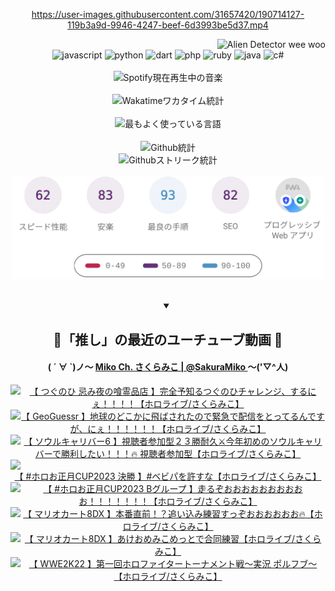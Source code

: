 <!-- START: HERO IMAGE GIF ////////// ////////// ////////// -->
<!-- <img src="@/../assets/img/gaming/ghost-of-tsushima.gif" width="100%"  alt="nellyXinwei's Hero Gif Image"/> -->
<!-- END: HERO IMAGE GIF ////////// ////////// ////////// -->

<div align="center" >  
  
<!-- START:ワンピース 第1015話「ルフィはRED ROCを使う」 -->
<https://user-images.githubusercontent.com/31657420/190714127-119b3a9d-9946-4247-beef-6d3993be5d37.mp4>
<!-- END:ワンピース 第1015話「ルフィはRED ROCを使う」 -->

<!-- START:VISITOR COUNTER -->
<div width="100%" align="right">

<img src="https://komarev.com/ghpvc/?username=nellyXinwei&label=🛸&color=grey&style=for-the-badge&labelcolor=ffffff" alt="Alien Detector wee woo"/>

</div>
<!-- END:VISITOR COUNTER -->

<!-- START: PROGRAMMING LANGUAGES -->
<!-- 色彩 Color Scheme:
#961E3A, #8A0D42, #5A0640, #4F265E, #2B355A, #3E759B, #CC4246,
#BB2649, #AD1052, #700750, #633075, #364270, #4E92C2, #FF5357
Sauce: https://www.webcreatorbox.com/inspiration/pantone-2023
-->

<img src="https://img.shields.io/badge/javascript%20-%23BB2649.svg?&style=for-the-badge&logo=javascript&logoColor=white&labelColor=961E3A" alt="javascript"/>
<img src="https://img.shields.io/badge/python%20-%23AD1052.svg?&style=for-the-badge&logo=python&logoColor=white&labelColor=8A0D42" alt="python" />
<img src="https://img.shields.io/badge/dart%20-%23700750.svg?&style=for-the-badge&logo=dart&logoColor=white&labelColor=5A0640" alt="dart"/>
<img src="https://img.shields.io/badge/php%20-%23633075.svg?&style=for-the-badge&logo=php&logoColor=white&labelColor=4F265E" alt="php"/>
<img src="https://img.shields.io/badge/ruby%20-%23364270.svg?&style=for-the-badge&logo=ruby&logoColor=white&labelColor=2B355A" alt="ruby"/>
<img src="https://img.shields.io/badge/java%20-%234E92C2.svg?&style=for-the-badge&logo=openjdk&logoColor=white&labelColor=3E759B" alt="java"/>
<img src="https://img.shields.io/badge/c%23-%23FF5357.svg?style=for-the-badge&logo=c-sharp&logoColor=white&labelColor=CC4246" alt="c#"/>  
<!-- END: PROGRAMMING LANGUAGES -->

<br>
<br>

<!-- START: MUSIC STATUS -->
  <!-- <a href="https://newojima-gsrs-20220114.vercel.app/api/now-playing?open">
    <img src="https://newojima-gsrs-20220114.vercel.app/api/now-playing" alt="Spotify現在再生中の音楽">
  </a> -->
  <img src="https://newojima-grss-20220114.vercel.app/api/spotify?border_color=transparent" alt="Spotify現在再生中の音楽" width="280px">
<!-- END: MUSIC STATUS -->

<br>
<br>

<!-- START: GITHUB STATUS -->
<!-- 色彩 Color Scheme:  #BB2649, #AD1052, #700750, #633075 -->
<img align="center" src="https://newojima-grs-20220109.vercel.app/api/wakatime?username=newojima&layout=compact&langs_count=10&locale=ja&hide_title=false&title_color=fff&hide_border=true&text_color=fff&bg_color=BB2649,BB2649,633075,633075&hide=other,css,html,bash,xml,git%20config,makefile,properties,yaml,markdown,text,json,jsx" alt="Wakatimeワカタイム統計"/>

<br>
<br>

<!-- 色彩 Color Scheme:  #633075, #364270, #4E92C2 -->
  <img align="center" src="https://newojima-grs-20220109.vercel.app/api/top-langs?username=newojima&layout=compact&text_color=fff&icon_color=fff&hide_border=true&&locale=ja&hide_title=false&title_color=fff&include_all_commits=true&card_width=445&langs_count=11&hide=c%23,powershell,shaderlab,hlsl,makefile,jupyter%20notebook,python,html,css,shell,batchfile,less,liquid,hack,scss&bg_color=4F265E,633075,4E92C2" alt="最もよく使っている言語"/>

<br>
<br>

<!-- 色彩 Color Scheme:  #4E92C2, #FF5357 -->
  <img align="center" src="https://newojima-grs-20220109.vercel.app/api?username=newojima&show_icons=true&&locale=ja&title_color=fff&text_color=fff&icon_color=fff&hide_border=true&hide_title=false&count_private=true&include_all_commits=true&card_width=495&disable_animations=true&bg_color=4E92C2,4E92C2,FF5357" alt="Github統計"/>

<br>

<img align="center" src="https://streak-stats.demolab.com?user=newojima&theme=dark&hide_border=true&locale=ja&ring=BB2649&stroke=222222&background=151515&sideLabels=BB2649&currStreakLabel=ffffff&border=BB2649&fire=FF5357&currStreakNum=ffffff&sideNums=FF5357&dates=ffffff" alt="Githubストリーク統計"/>

<br>
<br>

  <img align="center" width="500px" src="@/../assets/img/page-insights.svg" alt="Githubページの洞察"/>
  
</div>
<!-- END: GITHUB STATUS -->

<br>
<br>

<div align="center">
<details open>
  <summary>

  </summary>

  <h2 align="center">🌸「推し」の最近のユーチューブ動画 🌸</h2>
  <h4>
  ( ´ ∀ `)ノ～ 
  <a href="https://www.youtube.com/@SakuraMiko">Miko Ch. さくらみこ | @SakuraMiko
  </a>
   ～('▽^人)
  </h4>

  <!-- BEGIN YOUTUBE-CARDS -->
<a href="https://www.youtube.com/watch?v=7wt8_Cusk9E"><img src="https://ytcards.demolab.com/?id=7wt8_Cusk9E&title=%E3%80%90+%E3%81%A4%E3%81%90%E3%81%AE%E3%81%B2+%E5%BF%8C%E3%81%BF%E5%A4%9C%E3%81%AE%E5%96%B0%E9%9C%8A%E5%93%81%E5%BA%97+%E3%80%91%E5%AE%8C%E5%85%A8%E4%BA%88%E7%9F%A5%E3%82%8B%E3%81%A4%E3%81%90%E3%81%AE%E3%81%B2%E3%83%81%E3%83%A3%E3%83%AC%E3%83%B3%E3%82%B8%E3%80%81%E3%81%99%E3%82%8B%E3%81%AB%E3%81%87%EF%BC%81%EF%BC%81%EF%BC%81%EF%BC%81%E3%80%90%E3%83%9B%E3%83%AD%E3%83%A9%E3%82%A4%E3%83%96%2F%E3%81%95%E3%81%8F%E3%82%89%E3%81%BF%E3%81%93%E3%80%91&lang=ja&timestamp=1673704772&background_color=%230d1117&title_color=%23ffffff&stats_color=%23dedede&width=187&duration=8601" alt="【 つぐのひ 忌み夜の喰霊品店 】完全予知るつぐのひチャレンジ、するにぇ！！！！【ホロライブ/さくらみこ】" title="【 つぐのひ 忌み夜の喰霊品店 】完全予知るつぐのひチャレンジ、するにぇ！！！！【ホロライブ/さくらみこ】"></a>
<a href="https://www.youtube.com/watch?v=2EQHHbLmu4M"><img src="https://ytcards.demolab.com/?id=2EQHHbLmu4M&title=%E3%80%90+GeoGuessr+%E3%80%91%E5%9C%B0%E7%90%83%E3%81%AE%E3%81%A9%E3%81%93%E3%81%8B%E3%81%AB%E9%A3%9B%E3%81%B0%E3%81%95%E3%82%8C%E3%81%9F%E3%81%AE%E3%81%A7%E7%B7%8A%E6%80%A5%E3%81%A7%E9%85%8D%E4%BF%A1%E3%82%92%E3%81%A8%E3%81%A3%E3%81%A6%E3%82%8B%E3%82%93%E3%81%A7%E3%81%99%E3%81%8C%E3%80%81%E3%81%AB%E3%81%87%EF%BC%81%EF%BC%81%EF%BC%81%EF%BC%81%EF%BC%81%EF%BC%81%E3%80%90%E3%83%9B%E3%83%AD%E3%83%A9%E3%82%A4%E3%83%96%2F%E3%81%95%E3%81%8F%E3%82%89%E3%81%BF%E3%81%93%E3%80%91&lang=ja&timestamp=1673623363&background_color=%230d1117&title_color=%23ffffff&stats_color=%23dedede&width=187&duration=10510" alt="【 GeoGuessr 】地球のどこかに飛ばされたので緊急で配信をとってるんですが、にぇ！！！！！！【ホロライブ/さくらみこ】" title="【 GeoGuessr 】地球のどこかに飛ばされたので緊急で配信をとってるんですが、にぇ！！！！！！【ホロライブ/さくらみこ】"></a>
<a href="https://www.youtube.com/watch?v=P1tvwV6G7JM"><img src="https://ytcards.demolab.com/?id=P1tvwV6G7JM&title=%E3%80%90+%E3%82%BD%E3%82%A6%E3%83%AB%E3%82%AD%E3%83%A3%E3%83%AA%E3%83%90%E3%83%BC6+%E3%80%91%E8%A6%96%E8%81%B4%E8%80%85%E5%8F%82%E5%8A%A0%E5%9E%8B%EF%BC%92%EF%BC%93%E5%8B%9D%E8%80%90%E4%B9%85%E2%9A%94%E4%BB%8A%E5%B9%B4%E5%88%9D%E3%82%81%E3%81%AE%E3%82%BD%E3%82%A6%E3%83%AB%E3%82%AD%E3%83%A3%E3%83%AA%E3%83%90%E3%83%BC%E3%81%A7%E5%8B%9D%E5%88%A9%E3%81%97%E3%81%9F%E3%81%84%EF%BC%81%EF%BC%81%EF%BC%81%F0%9F%94%A5+%E8%A6%96%E8%81%B4%E8%80%85%E5%8F%82%E5%8A%A0%E5%9E%8B%E3%80%90%E3%83%9B%E3%83%AD%E3%83%A9%E3%82%A4%E3%83%96%2F%E3%81%95%E3%81%8F%E3%82%89%E3%81%BF%E3%81%93%E3%80%91&lang=ja&timestamp=1673544639&background_color=%230d1117&title_color=%23ffffff&stats_color=%23dedede&width=187&duration=13891" alt="【 ソウルキャリバー6 】視聴者参加型２３勝耐久⚔今年初めのソウルキャリバーで勝利したい！！！🔥 視聴者参加型【ホロライブ/さくらみこ】" title="【 ソウルキャリバー6 】視聴者参加型２３勝耐久⚔今年初めのソウルキャリバーで勝利したい！！！🔥 視聴者参加型【ホロライブ/さくらみこ】"></a>
<a href="https://www.youtube.com/watch?v=8BSR-UA-ZzQ"><img src="https://ytcards.demolab.com/?id=8BSR-UA-ZzQ&title=%E3%80%90+%23%E3%83%9B%E3%83%AD%E3%81%8A%E6%AD%A3%E6%9C%88CUP2023+%E6%B1%BA%E5%8B%9D+%E3%80%91%23%E3%83%99%E3%83%93%E3%83%91%E3%82%92%E8%A8%B1%E3%81%99%E3%81%AA%E3%80%90%E3%83%9B%E3%83%AD%E3%83%A9%E3%82%A4%E3%83%96%2F%E3%81%95%E3%81%8F%E3%82%89%E3%81%BF%E3%81%93%E3%80%91&lang=ja&timestamp=1673081825&background_color=%230d1117&title_color=%23ffffff&stats_color=%23dedede&width=187&duration=2851" alt="【 #ホロお正月CUP2023 決勝 】#ベビパを許すな【ホロライブ/さくらみこ】" title="【 #ホロお正月CUP2023 決勝 】#ベビパを許すな【ホロライブ/さくらみこ】"></a>
<a href="https://www.youtube.com/watch?v=uk6g-F43Z7A"><img src="https://ytcards.demolab.com/?id=uk6g-F43Z7A&title=%E3%80%90+%23%E3%83%9B%E3%83%AD%E3%81%8A%E6%AD%A3%E6%9C%88CUP2023+B%E3%82%B0%E3%83%AB%E3%83%BC%E3%83%97+%E3%80%91%E8%B5%B0%E3%82%8B%E3%81%9E%E3%81%8A%E3%81%8A%E3%81%8A%E3%81%8A%E3%81%8A%E3%81%8A%E3%81%8A%E3%81%8A%E3%81%8A%E3%81%8A%EF%BC%81%EF%BC%81%EF%BC%81%EF%BC%81%EF%BC%81%EF%BC%81%EF%BC%81%E3%80%90%E3%83%9B%E3%83%AD%E3%83%A9%E3%82%A4%E3%83%96%2F%E3%81%95%E3%81%8F%E3%82%89%E3%81%BF%E3%81%93%E3%80%91&lang=ja&timestamp=1673074075&background_color=%230d1117&title_color=%23ffffff&stats_color=%23dedede&width=187&duration=3139" alt="【 #ホロお正月CUP2023 Bグループ 】走るぞおおおおおおおおおお！！！！！！！【ホロライブ/さくらみこ】" title="【 #ホロお正月CUP2023 Bグループ 】走るぞおおおおおおおおおお！！！！！！！【ホロライブ/さくらみこ】"></a>
<a href="https://www.youtube.com/watch?v=bzLfwqdjTkw"><img src="https://ytcards.demolab.com/?id=bzLfwqdjTkw&title=%E3%80%90+%E3%83%9E%E3%83%AA%E3%82%AA%E3%82%AB%E3%83%BC%E3%83%888DX+%E3%80%91%E6%9C%AC%E7%95%AA%E7%9B%B4%E5%89%8D%EF%BC%81%EF%BC%9F%E8%BF%BD%E3%81%84%E8%BE%BC%E3%81%BF%E7%B7%B4%E7%BF%92%E3%81%99%E3%81%A3%E3%81%9E%E3%81%8A%E3%81%8A%E3%81%8A%E3%81%8A%E3%81%8A%E3%81%8A%F0%9F%94%A5%E3%80%90%E3%83%9B%E3%83%AD%E3%83%A9%E3%82%A4%E3%83%96%2F%E3%81%95%E3%81%8F%E3%82%89%E3%81%BF%E3%81%93%E3%80%91&lang=ja&timestamp=1673065745&background_color=%230d1117&title_color=%23ffffff&stats_color=%23dedede&width=187&duration=4401" alt="【 マリオカート8DX 】本番直前！？追い込み練習すっぞおおおおおお🔥【ホロライブ/さくらみこ】" title="【 マリオカート8DX 】本番直前！？追い込み練習すっぞおおおおおお🔥【ホロライブ/さくらみこ】"></a>
<a href="https://www.youtube.com/watch?v=0UIcSapvl9M"><img src="https://ytcards.demolab.com/?id=0UIcSapvl9M&title=%E3%80%90+%E3%83%9E%E3%83%AA%E3%82%AA%E3%82%AB%E3%83%BC%E3%83%888DX+%E3%80%91%E3%81%82%E3%81%91%E3%81%8A%E3%82%81%E3%81%BF%E3%81%93%E3%82%81%E3%81%A3%E3%81%A8%E3%81%A7%E5%90%88%E5%90%8C%E7%B7%B4%E7%BF%92%E3%80%90%E3%83%9B%E3%83%AD%E3%83%A9%E3%82%A4%E3%83%96%2F%E3%81%95%E3%81%8F%E3%82%89%E3%81%BF%E3%81%93%E3%80%91&lang=ja&timestamp=1672926576&background_color=%230d1117&title_color=%23ffffff&stats_color=%23dedede&width=187&duration=5451" alt="【 マリオカート8DX 】あけおめみこめっとで合同練習【ホロライブ/さくらみこ】" title="【 マリオカート8DX 】あけおめみこめっとで合同練習【ホロライブ/さくらみこ】"></a>
<a href="https://www.youtube.com/watch?v=MZE9RYsVRFI"><img src="https://ytcards.demolab.com/?id=MZE9RYsVRFI&title=%E3%80%90+WWE2K22+%E3%80%91%E7%AC%AC%E4%B8%80%E5%9B%9E%E3%83%9B%E3%83%AD%E3%83%95%E3%82%A1%E3%82%A4%E3%82%BF%E3%83%BC%E3%83%88%E3%83%BC%E3%83%8A%E3%83%A1%E3%83%B3%E3%83%88%E6%88%A6%EF%BD%9E%E5%AE%9F%E6%B3%81+%E3%83%9D%E3%83%AB%E3%83%95%E3%83%96%EF%BD%9E%E3%80%90%E3%83%9B%E3%83%AD%E3%83%A9%E3%82%A4%E3%83%96%2F%E3%81%95%E3%81%8F%E3%82%89%E3%81%BF%E3%81%93%E3%80%91&lang=ja&timestamp=1672766124&background_color=%230d1117&title_color=%23ffffff&stats_color=%23dedede&width=187&duration=12547" alt="【 WWE2K22 】第一回ホロファイタートーナメント戦～実況 ポルフブ～【ホロライブ/さくらみこ】" title="【 WWE2K22 】第一回ホロファイタートーナメント戦～実況 ポルフブ～【ホロライブ/さくらみこ】"></a>
<!-- END YOUTUBE-CARDS -->

</div>
  
</details>
